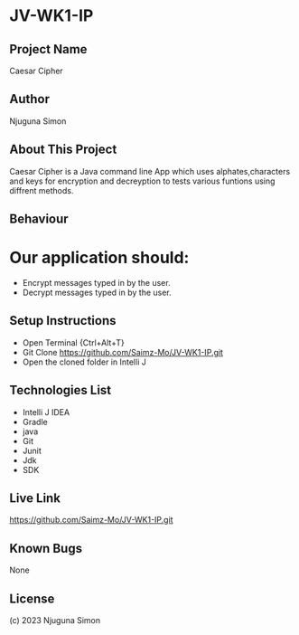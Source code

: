 # JV-WK1-IP

## Project Name 

Caesar Cipher

## Author 

Njuguna Simon 

## About This Project

Caesar Cipher is a Java command line App which uses alphates,characters and keys for encryption and decreyption to tests various funtions using diffrent methods.

## Behaviour
# Our application should:
- Encrypt messages typed in by the user.
- Decrypt messages typed in by the user.

## Setup Instructions

- Open Terminal {Ctrl+Alt+T}
- Git Clone https://github.com/Saimz-Mo/JV-WK1-IP.git
- Open the cloned folder in Intelli J

## Technologies List

- Intelli J IDEA
- Gradle
- java
- Git
- Junit
- Jdk
- SDK

## Live Link

https://github.com/Saimz-Mo/JV-WK1-IP.git

## Known Bugs
None

## License

(c) 2023 Njuguna Simon
